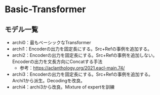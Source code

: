 # Basic-Transformer

## モデル一覧
- archi0：最もベーシックなTransformer
- archi1：Encoderの出力を固定長にする。Src+Refの事例を追加する。
- archi2：Encoderの出力を固定長にする。Src+Refの事例を追加しない。Encoderの出力を文長方向にConcatする手法
    - 参考：https://aclanthology.org/2021.eacl-main.74/
- archi3：Encoderの出力を固定長にする。Src+Refの事例を追加する。Archi1から派生。Decodingを改良。
- archi4：archi3から改良。Mixture of expertを訓練